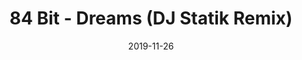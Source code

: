 ---
title: 84 Bit - Dreams (DJ Statik Remix)
path: /music/dreams-original-mix/
date: 2019-11-26
pageTitle: DJ Statik - Count On Me (Original Mix) | House Music
description: “Count On Me” is a fresh and funky, house music EP that came together quite quickly after hearing just the vocal snippet. Place your order now!
excerpt: Lorem Ipsum is simply dummy text of the printing and typesetting industry. Lorem Ipsum has been the industry's standard dummy text ever since the 1500s, when an unknown printer took a galley of type and scrambled it to make a type specimen book.
image: './images/84bit-dreams-dj-statik-remix.jpg'
soundcloud: https://w.soundcloud.com/player/?url=https%3A//api.soundcloud.com/tracks/461470629&color=%23ff5500&auto_play=false&hide_related=false&show_comments=true&show_user=true&show_reposts=false&show_teaser=true&visual=true
---
